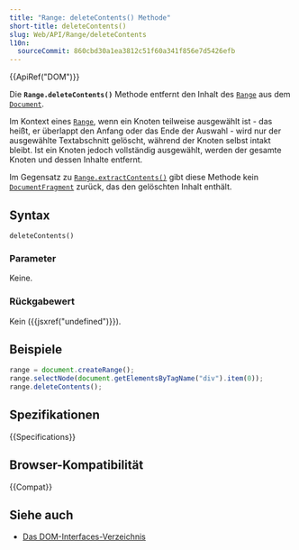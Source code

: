 ```yaml
---
title: "Range: deleteContents() Methode"
short-title: deleteContents()
slug: Web/API/Range/deleteContents
l10n:
  sourceCommit: 860cbd30a1ea3812c51f60a341f856e7d5426efb
---
```


{{ApiRef("DOM")}}

Die **`Range.deleteContents()`** Methode entfernt den Inhalt des [`Range`](/de/docs/Web/API/Range) aus dem [`Document`](/de/docs/Web/API/Document).

Im Kontext eines [`Range`](/de/docs/Web/API/Range), wenn ein Knoten teilweise ausgewählt ist - das heißt, er überlappt den Anfang oder das Ende der Auswahl - wird nur der ausgewählte Textabschnitt gelöscht, während der Knoten selbst intakt bleibt. Ist ein Knoten jedoch vollständig ausgewählt, werden der gesamte Knoten und dessen Inhalte entfernt.

Im Gegensatz zu [`Range.extractContents()`](/de/docs/Web/API/Range/extractContents) gibt diese Methode kein [`DocumentFragment`](/de/docs/Web/API/DocumentFragment) zurück, das den gelöschten Inhalt enthält.

## Syntax

```js-nolint
deleteContents()
```

### Parameter

Keine.

### Rückgabewert

Kein ({{jsxref("undefined")}}).

## Beispiele

```js
range = document.createRange();
range.selectNode(document.getElementsByTagName("div").item(0));
range.deleteContents();
```

## Spezifikationen

{{Specifications}}

## Browser-Kompatibilität

{{Compat}}

## Siehe auch

- [Das DOM-Interfaces-Verzeichnis](/de/docs/Web/API/Document_Object_Model)
